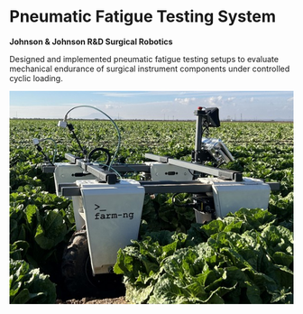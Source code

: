# Pneumatic Fatigue Testing System

**Johnson & Johnson R&D Surgical Robotics**

Designed and implemented pneumatic fatigue testing setups to evaluate mechanical endurance of surgical instrument components under controlled cyclic loading.

![Suspension photo](../images/farm-ng_work_pic_front.jpg)
